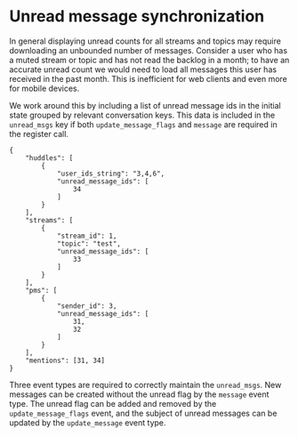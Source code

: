 # Unread message synchronization

In general displaying unread counts for all streams and topics may require
downloading an unbounded number of messages. Consider a user who has a muted
stream or topic and has not read the backlog in a month; to have an accurate
unread count we would need to load all messages this user has received in the
past month. This is inefficient for web clients and even more for mobile
devices.

We work around this by including a list of unread message ids in the initial
state grouped by relevant conversation keys. This data is included in the
`unread_msgs` key if both `update_message_flags` and `message` are required
in the register call.

```
{
    "huddles": [
        {
            "user_ids_string": "3,4,6",
            "unread_message_ids": [
                34
            ]
        }
    ],
    "streams": [
        {
            "stream_id": 1,
            "topic": "test",
            "unread_message_ids": [
                33
            ]
        }
    ],
    "pms": [
        {
            "sender_id": 3,
            "unread_message_ids": [
                31,
                32
            ]
        }
    ],
    "mentions": [31, 34]
}
```

Three event types are required to correctly maintain the `unread_msgs`. New
messages can be created without the unread flag by the `message` event type.
The unread flag can be added and removed by the `update_message_flags` event,
and the subject of unread messages can be updated by the `update_message` event
type.
